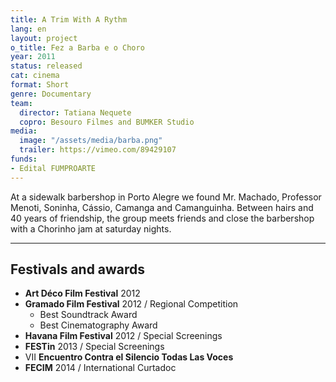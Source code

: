 ```yaml
---
title: A Trim With A Rythm
lang: en
layout: project
o_title: Fez a Barba e o Choro
year: 2011
status: released
cat: cinema
format: Short
genre: Documentary
team:
  director: Tatiana Nequete
  copro: Besouro Filmes and BUMKER Studio
media:
  image: "/assets/media/barba.png"
  trailer: https://vimeo.com/89429107
funds:
- Edital FUMPROARTE
---
```


At a sidewalk barbershop in Porto Alegre we found Mr. Machado, Professor Menoti, Soninha, Cássio, Camanga and Camanguinha. Between hairs and 40 years of friendship, the group meets friends and close the barbershop with a Chorinho jam at saturday nights.

---

## Festivals and awards

* **Art Déco Film Festival** 2012
* **Gramado Film Festival** 2012 / Regional Competition
  * Best Soundtrack Award
  * Best Cinematography Award
* **Havana Film Festival** 2012 / Special Screenings
* **FESTin** 2013 / Special Screenings
* VII **Encuentro Contra el Silencio Todas Las Voces**
* **FECIM** 2014 / International Curtadoc

